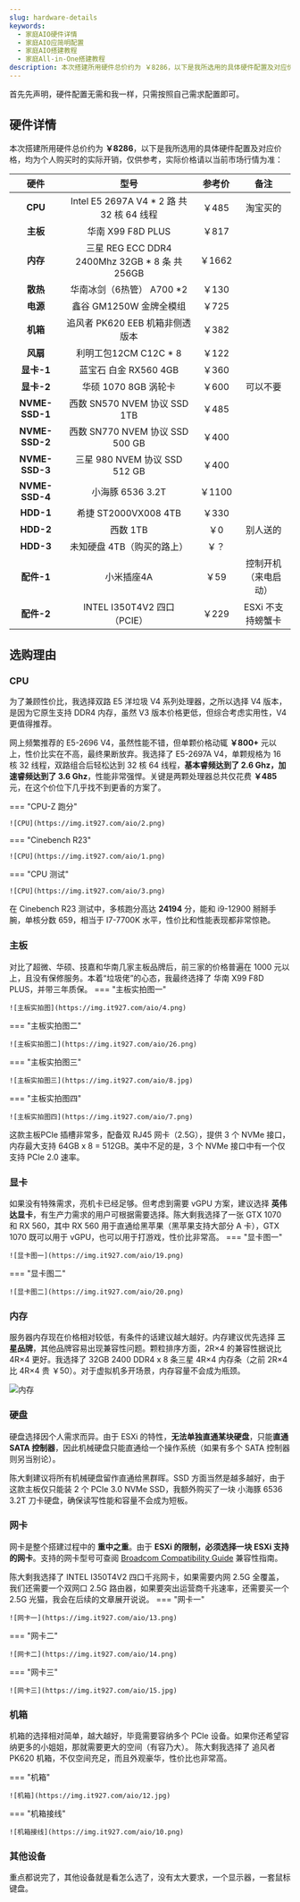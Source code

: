 ```yaml
---
slug: hardware-details
keywords: 
  - 家庭AIO硬件详情
  - 家庭AIO应简明配置
  - 家庭AIO搭建教程
  - 家庭All-in-One搭建教程
description: 本次搭建所用硬件总价约为 ￥8286，以下是我所选用的具体硬件配置及对应价格，均为个人购买时的实际开销，仅供参考，实际价格请以当前市场行情为准。
---
```

首先先声明，硬件配置无需和我一样，只需按照自己需求配置即可。
## 硬件详情
本次搭建所用硬件总价约为 **￥8286**，以下是我所选用的具体硬件配置及对应价格，均为个人购买时的实际开销，仅供参考，实际价格请以当前市场行情为准：

|      硬件      |                      型号                      | 参考价 |         备注         |
| :------------: | :--------------------------------------------: | :----: | :------------------: |
|    **CPU**     |   Intel E5 2697A V4 * 2 路 共 32 核 64 线程    | ￥485  |       淘宝买的       |
|    **主板**    |               华南 X99 F8D PLUS                | ￥817  |                      |
|    **内存**    | 三星 REG ECC DDR4 2400Mhz 32GB * 8 条 共 256GB | ￥1662 |                      |
|    **散热**    |           华南冰剑（6热管） A700 *2            | ￥130  |                      |
|    **电源**    |            鑫谷 GM1250W 金牌全模组             | ￥725  |                      |
|    **机箱**    |        追风者 PK620 EEB 机箱非侧透版本         | ￥382  |                      |
|    **风扇**    |             利明工包12CM C12C * 8              | ￥122  |                      |
|   **显卡-1**   |             蓝宝石 白金 RX560 4GB              | ￥360  |                      |
|   **显卡-2**   |              华硕 1070 8GB 涡轮卡              | ￥600  |       可以不要       |
| **NVME-SSD-1** |          西数 SN570 NVEM 协议 SSD 1TB          | ￥485  |                      |
| **NVME-SSD-2** |        西数 SN770 NVEM 协议 SSD 500 GB         | ￥400  |                      |
| **NVME-SSD-3** |         三星 980 NVEM 协议 SSD 512 GB          | ￥400  |                      |
| **NVME-SSD-4** |                小海豚 6536 3.2T                | ￥1100 |                      |
|   **HDD-1**    |              希捷 ST2000VX008 4TB              | ￥330  |                      |
|   **HDD-2**    |                   西数   1TB                   |  ￥0   |       别人送的       |
|   **HDD-3**    |           未知硬盘 4TB（购买的路上）           |  ￥？  |                      |
|   **配件-1**   |                   小米插座4A                   |  ￥59  | 控制开机（来电启动） |
|   **配件-2**   |          INTEL I350T4V2 四口（PCIE）           | ￥229  |  ESXi 不支持螃蟹卡   |

## 选购理由
### CPU
为了兼顾性价比，我选择双路 E5 洋垃圾 V4 系列处理器，之所以选择 V4 版本，是因为它原生支持 DDR4 内存，虽然 V3 版本价格更低，但综合考虑实用性，V4 更值得推荐。

网上频繁推荐的 E5-2696 V4，虽然性能不错，但单颗价格动辄 **￥800+** 元以上，性价比实在不高，最终果断放弃。我选择了 E5-2697A V4，单颗规格为 16 核 32 线程，双路组合后轻松达到 32 核 64 线程，**基本睿频达到了 2.6 Ghz，加速睿频达到了 3.6 Ghz**，性能非常强悍。关键是两颗处理器总共仅花费 **￥485** 元，在这个价位下几乎找不到更香的方案了。

=== "CPU-Z 跑分"

	![CPU](https://img.it927.com/aio/2.png)

=== "Cinebench R23"

	![CPU](https://img.it927.com/aio/1.png)

=== "CPU 测试"

	![CPU](https://img.it927.com/aio/3.png)

在 Cinebench R23 测试中，多核跑分高达 **24194** 分，能和 i9-12900 掰掰手腕，单核分数 659，相当于 I7-7700K 水平，性价比和性能表现都非常惊艳。

### 主板
对比了超微、华硕、技嘉和华南几家主板品牌后，前三家的价格普遍在 1000 元以上，且没有保修服务。本着“垃圾佬”的心态，我最终选择了 华南 X99 F8D PLUS，并带三年质保。
=== "主板实拍图一"

	![主板实拍图](https://img.it927.com/aio/4.png)
=== "主板实拍图二"

	![主板实拍图二](https://img.it927.com/aio/26.png)
=== "主板实拍图三"

	![主板实拍图三](https://img.it927.com/aio/8.jpg)

=== "主板实拍图四"

	![主板实拍图四](https://img.it927.com/aio/7.png)

这款主板PCIe 插槽非常多，配备双 RJ45 网卡（2.5G），提供 3 个 NVMe 接口，内存最大支持 64GB x 8 = 512GB。美中不足的是，3 个 NVMe 接口中有一个仅支持 PCIe 2.0 速率。

### 显卡

如果没有特殊需求，亮机卡已经足够。但考虑到需要 vGPU 方案，建议选择 **英伟达显卡**，有生产力需求的用户可根据需要选择。陈大剩我选择了一张 GTX 1070 和 RX 560，其中 RX 560 用于直通给黑苹果（黑苹果支持大部分 A 卡），GTX 1070 既可以用于 vGPU，也可以用于打游戏，性价比非常高。
=== "显卡图一"

	![显卡图一](https://img.it927.com/aio/19.png)

=== "显卡图二"

	![显卡图二](https://img.it927.com/aio/20.png)


### 内存

服务器内存现在价格相对较低，有条件的话建议越大越好。内存建议优先选择 **三星品牌**，其他品牌容易出现兼容性问题。颗粒排序方面，2R×4 的兼容性据说比 4R×4 更好。我选择了 32GB 2400 DDR4 x 8 条三星 4R×4 内存条（之前 2R×4 比 4R×4 贵 ￥50）。对于虚拟机多开场景，内存容量不会成为瓶颈。

![内存](https://img.it927.com/aio/5.png)


### 硬盘

硬盘选择因个人需求而异。由于 ESXi 的特性，**无法单独直通某块硬盘**，只能**直通 SATA 控制器**，因此机械硬盘只能直通给一个操作系统（如果有多个 SATA 控制器则另当别论）。

陈大剩建议将所有机械硬盘留作直通给黑群晖。SSD 方面当然是越多越好，由于这款主板仅只能装 2 个 PCIe 3.0 NVMe SSD，我额外购买了一块 小海豚 6536 3.2T 刀卡硬盘，确保读写性能和容量不会成为短板。

### 网卡

网卡是整个搭建过程中的 **重中之重**。由于 **ESXi 的限制，必须选择一块 ESXi 支持的网卡**。支持的网卡型号可查阅 [Broadcom Compatibility Guide](https://compatibilityguide.broadcom.com/search?program=io&persona=live&column=brandName&order=asc) 兼容性指南。

陈大剩我选择了 INTEL I350T4V2 四口千兆网卡，如果需要内网 2.5G 全覆盖，我们还需要一个双网口 2.5G 路由器，如果要突出运营商千兆速率，还需要买一个 2.5G 光猫，我会在后续的文章展开说说。
=== "网卡一"

	![网卡一](https://img.it927.com/aio/13.png)

=== "网卡二"

	![网卡二](https://img.it927.com/aio/14.png)

=== "网卡三"

	![网卡三](https://img.it927.com/aio/15.jpg)

### 机箱

机箱的选择相对简单，越大越好，毕竟需要容纳多个 PCIe 设备。如果你还希望容纳更多的小姐姐，那就需要更大的空间（有容乃大）。
陈大剩我选择了 追风者 PK620 机箱，不仅空间充足，而且外观豪华，性价比也非常高。

=== "机箱"

	![机箱](https://img.it927.com/aio/12.jpg)

=== "机箱接线"

	![机箱接线](https://img.it927.com/aio/10.png)


### 其他设备

重点都说完了，其他设备就是看怎么选了，没有太大要求，一个显示器，一套鼠标键盘。


